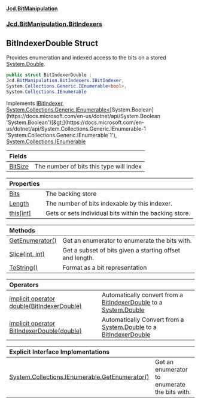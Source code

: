 #### [Jcd.BitManipulation](index.md 'index')
### [Jcd.BitManipulation.BitIndexers](Jcd.BitManipulation.BitIndexers.md 'Jcd.BitManipulation.BitIndexers')

## BitIndexerDouble Struct

Provides enumeration and indexed access to the bits on a stored [System.Double](https://docs.microsoft.com/en-us/dotnet/api/System.Double 'System.Double').

```csharp
public struct BitIndexerDouble :
Jcd.BitManipulation.BitIndexers.IBitIndexer,
System.Collections.Generic.IEnumerable<bool>,
System.Collections.IEnumerable
```

Implements [IBitIndexer](Jcd.BitManipulation.BitIndexers.IBitIndexer.md 'Jcd.BitManipulation.BitIndexers.IBitIndexer'), [System.Collections.Generic.IEnumerable&lt;](https://docs.microsoft.com/en-us/dotnet/api/System.Collections.Generic.IEnumerable-1 'System.Collections.Generic.IEnumerable`1')[System.Boolean](https://docs.microsoft.com/en-us/dotnet/api/System.Boolean 'System.Boolean')[&gt;](https://docs.microsoft.com/en-us/dotnet/api/System.Collections.Generic.IEnumerable-1 'System.Collections.Generic.IEnumerable`1'), [System.Collections.IEnumerable](https://docs.microsoft.com/en-us/dotnet/api/System.Collections.IEnumerable 'System.Collections.IEnumerable')

| Fields | |
| :--- | :--- |
| [BitSize](Jcd.BitManipulation.BitIndexers.BitIndexerDouble.BitSize.md 'Jcd.BitManipulation.BitIndexers.BitIndexerDouble.BitSize') | The number of bits this type will index |

| Properties | |
| :--- | :--- |
| [Bits](Jcd.BitManipulation.BitIndexers.BitIndexerDouble.Bits.md 'Jcd.BitManipulation.BitIndexers.BitIndexerDouble.Bits') | The backing store |
| [Length](Jcd.BitManipulation.BitIndexers.BitIndexerDouble.Length.md 'Jcd.BitManipulation.BitIndexers.BitIndexerDouble.Length') | The number of bits indexable by this indexer. |
| [this[int]](Jcd.BitManipulation.BitIndexers.BitIndexerDouble.this[int].md 'Jcd.BitManipulation.BitIndexers.BitIndexerDouble.this[int]') | Gets or sets individual bits within the backing store. |

| Methods | |
| :--- | :--- |
| [GetEnumerator()](Jcd.BitManipulation.BitIndexers.BitIndexerDouble.GetEnumerator().md 'Jcd.BitManipulation.BitIndexers.BitIndexerDouble.GetEnumerator()') | Get an enumerator to enumerate the bits with. |
| [Slice(int, int)](Jcd.BitManipulation.BitIndexers.BitIndexerDouble.Slice(int,int).md 'Jcd.BitManipulation.BitIndexers.BitIndexerDouble.Slice(int, int)') | Get a subset of bits given a starting offset and length. |
| [ToString()](Jcd.BitManipulation.BitIndexers.BitIndexerDouble.ToString().md 'Jcd.BitManipulation.BitIndexers.BitIndexerDouble.ToString()') | Format as a bit representation |

| Operators | |
| :--- | :--- |
| [implicit operator double(BitIndexerDouble)](Jcd.BitManipulation.BitIndexers.BitIndexerDouble.op_Implicitdouble(Jcd.BitManipulation.BitIndexers.BitIndexerDouble).md 'Jcd.BitManipulation.BitIndexers.BitIndexerDouble.op_Implicit double(Jcd.BitManipulation.BitIndexers.BitIndexerDouble)') | Automatically convert from a [BitIndexerDouble](Jcd.BitManipulation.BitIndexers.BitIndexerDouble.md 'Jcd.BitManipulation.BitIndexers.BitIndexerDouble') to a [System.Double](https://docs.microsoft.com/en-us/dotnet/api/System.Double 'System.Double') |
| [implicit operator BitIndexerDouble(double)](Jcd.BitManipulation.BitIndexers.BitIndexerDouble.op_ImplicitJcd.BitManipulation.BitIndexers.BitIndexerDouble(double).md 'Jcd.BitManipulation.BitIndexers.BitIndexerDouble.op_Implicit Jcd.BitManipulation.BitIndexers.BitIndexerDouble(double)') | Automatically Convert from a [System.Double](https://docs.microsoft.com/en-us/dotnet/api/System.Double 'System.Double') to a [BitIndexerDouble](Jcd.BitManipulation.BitIndexers.BitIndexerDouble.md 'Jcd.BitManipulation.BitIndexers.BitIndexerDouble') |

| Explicit Interface Implementations | |
| :--- | :--- |
| [System.Collections.IEnumerable.GetEnumerator()](Jcd.BitManipulation.BitIndexers.BitIndexerDouble.System.Collections.IEnumerable.GetEnumerator().md 'Jcd.BitManipulation.BitIndexers.BitIndexerDouble.System.Collections.IEnumerable.GetEnumerator()') | Get an enumerator to enumerate the bits with. |
